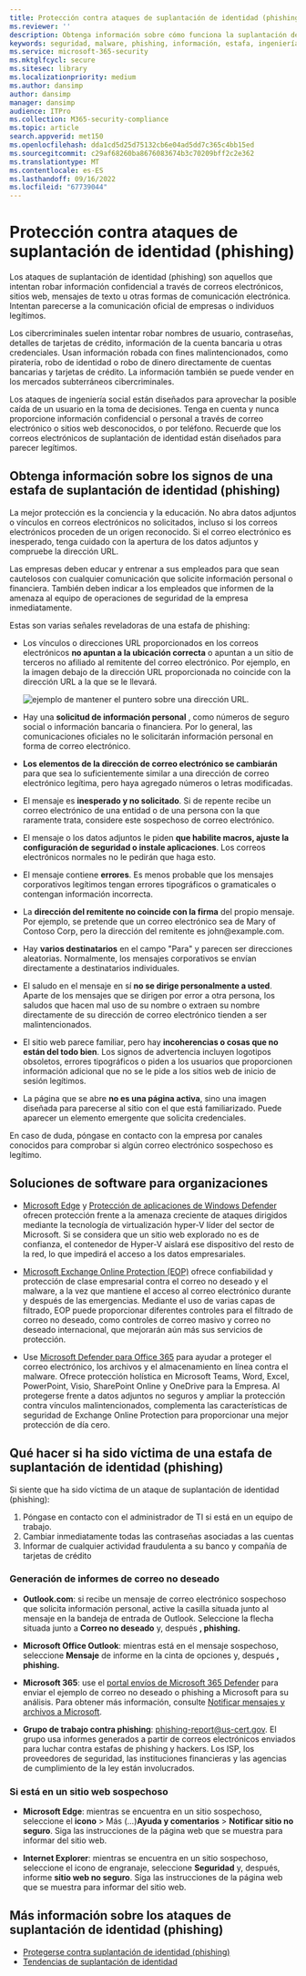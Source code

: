 ```yaml
---
title: Protección contra ataques de suplantación de identidad (phishing)
ms.reviewer: ''
description: Obtenga información sobre cómo funciona la suplantación de identidad (phishing), entrega de malware a los dispositivos y lo que puede hacer para protegerse
keywords: seguridad, malware, phishing, información, estafa, ingeniería social, cebo, señuelo, protección, tendencias, ataque dirigido
ms.service: microsoft-365-security
ms.mktglfcycl: secure
ms.sitesec: library
ms.localizationpriority: medium
ms.author: dansimp
author: dansimp
manager: dansimp
audience: ITPro
ms.collection: M365-security-compliance
ms.topic: article
search.appverid: met150
ms.openlocfilehash: dda1cd5d25d75132cb6e04ad5dd7c365c4bb15ed
ms.sourcegitcommit: c29af68260ba8676083674b3c70209bff2c2e362
ms.translationtype: MT
ms.contentlocale: es-ES
ms.lasthandoff: 09/16/2022
ms.locfileid: "67739044"
---
```

# <a name="how-to-protect-against-phishing-attacks"></a>Protección contra ataques de suplantación de identidad (phishing)

Los ataques de suplantación de identidad (phishing) son aquellos que intentan robar información confidencial a través de correos electrónicos, sitios web, mensajes de texto u otras formas de comunicación electrónica. Intentan parecerse a la comunicación oficial de empresas o individuos legítimos.

Los cibercriminales suelen intentar robar nombres de usuario, contraseñas, detalles de tarjetas de crédito, información de la cuenta bancaria u otras credenciales. Usan información robada con fines malintencionados, como piratería, robo de identidad o robo de dinero directamente de cuentas bancarias y tarjetas de crédito. La información también se puede vender en los mercados subterráneos cibercriminales.

Los ataques de ingeniería social están diseñados para aprovechar la posible caída de un usuario en la toma de decisiones. Tenga en cuenta y nunca proporcione información confidencial o personal a través de correo electrónico o sitios web desconocidos, o por teléfono. Recuerde que los correos electrónicos de suplantación de identidad están diseñados para parecer legítimos.

## <a name="learn-the-signs-of-a-phishing-scam"></a>Obtenga información sobre los signos de una estafa de suplantación de identidad (phishing)

La mejor protección es la conciencia y la educación. No abra datos adjuntos o vínculos en correos electrónicos no solicitados, incluso si los correos electrónicos proceden de un origen reconocido. Si el correo electrónico es inesperado, tenga cuidado con la apertura de los datos adjuntos y compruebe la dirección URL.

Las empresas deben educar y entrenar a sus empleados para que sean cautelosos con cualquier comunicación que solicite información personal o financiera. También deben indicar a los empleados que informen de la amenaza al equipo de operaciones de seguridad de la empresa inmediatamente.

Estas son varias señales reveladoras de una estafa de phishing:

* Los vínculos o direcciones URL proporcionados en los correos electrónicos **no apuntan a la ubicación correcta** o apuntan a un sitio de terceros no afiliado al remitente del correo electrónico. Por ejemplo, en la imagen debajo de la dirección URL proporcionada no coincide con la dirección URL a la que se le llevará.

    ![ejemplo de mantener el puntero sobre una dirección URL.](../../media/security-intelligence-images/url-hover.png)

* Hay una **solicitud de información personal** , como números de seguro social o información bancaria o financiera. Por lo general, las comunicaciones oficiales no le solicitarán información personal en forma de correo electrónico.

* **Los elementos de la dirección de correo electrónico se cambiarán** para que sea lo suficientemente similar a una dirección de correo electrónico legítima, pero haya agregado números o letras modificadas.

* El mensaje es **inesperado y no solicitado**. Si de repente recibe un correo electrónico de una entidad o de una persona con la que raramente trata, considere este sospechoso de correo electrónico.

* El mensaje o los datos adjuntos le piden **que habilite macros, ajuste la configuración de seguridad o instale aplicaciones**. Los correos electrónicos normales no le pedirán que haga esto.

* El mensaje contiene **errores**. Es menos probable que los mensajes corporativos legítimos tengan errores tipográficos o gramaticales o contengan información incorrecta.

* La **dirección del remitente no coincide con la firma** del propio mensaje. Por ejemplo, se pretende que un correo electrónico sea de Mary of Contoso Corp, pero la dirección del remitente es john<span></span>@example.com.

* Hay **varios destinatarios** en el campo "Para" y parecen ser direcciones aleatorias. Normalmente, los mensajes corporativos se envían directamente a destinatarios individuales.

* El saludo en el mensaje en sí **no se dirige personalmente a usted**. Aparte de los mensajes que se dirigen por error a otra persona, los saludos que hacen mal uso de su nombre o extraen su nombre directamente de su dirección de correo electrónico tienden a ser malintencionados.

* El sitio web parece familiar, pero hay **incoherencias o cosas que no están del todo bien**. Los signos de advertencia incluyen logotipos obsoletos, errores tipográficos o piden a los usuarios que proporcionen información adicional que no se le pide a los sitios web de inicio de sesión legítimos.

* La página que se abre **no es una página activa**, sino una imagen diseñada para parecerse al sitio con el que está familiarizado. Puede aparecer un elemento emergente que solicita credenciales.

En caso de duda, póngase en contacto con la empresa por canales conocidos para comprobar si algún correo electrónico sospechoso es legítimo.

## <a name="software-solutions-for-organizations"></a>Soluciones de software para organizaciones

* [Microsoft Edge](/microsoft-edge/deploy/index) y [Protección de aplicaciones de Windows Defender](/windows/security/microsoft-defender-application-guard/md-app-guard-overview.md) ofrecen protección frente a la amenaza creciente de ataques dirigidos mediante la tecnología de virtualización hyper-V líder del sector de Microsoft. Si se considera que un sitio web explorado no es de confianza, el contenedor de Hyper-V aislará ese dispositivo del resto de la red, lo que impedirá el acceso a los datos empresariales.

* [Microsoft Exchange Online Protection (EOP)](https://products.office.com/exchange/exchange-email-security-spam-protection) ofrece confiabilidad y protección de clase empresarial contra el correo no deseado y el malware, a la vez que mantiene el acceso al correo electrónico durante y después de las emergencias.  Mediante el uso de varias capas de filtrado, EOP puede proporcionar diferentes controles para el filtrado de correo no deseado, como controles de correo masivo y correo no deseado internacional, que mejorarán aún más sus servicios de protección.

* Use [Microsoft Defender para Office 365](https://products.office.com/exchange/online-email-threat-protection?ocid=cx-blog-mmpc) para ayudar a proteger el correo electrónico, los archivos y el almacenamiento en línea contra el malware. Ofrece protección holística en Microsoft Teams, Word, Excel, PowerPoint, Visio, SharePoint Online y OneDrive para la Empresa. Al protegerse frente a datos adjuntos no seguros y ampliar la protección contra vínculos malintencionados, complementa las características de seguridad de Exchange Online Protection para proporcionar una mejor protección de día cero.

## <a name="what-to-do-if-youve-been-a-victim-of-a-phishing-scam"></a>Qué hacer si ha sido víctima de una estafa de suplantación de identidad (phishing)

Si siente que ha sido víctima de un ataque de suplantación de identidad (phishing):

1. Póngase en contacto con el administrador de TI si está en un equipo de trabajo.
2. Cambiar inmediatamente todas las contraseñas asociadas a las cuentas
3. Informar de cualquier actividad fraudulenta a su banco y compañía de tarjetas de crédito

### <a name="reporting-spam"></a>Generación de informes de correo no deseado

- **Outlook.com**: si recibe un mensaje de correo electrónico sospechoso que solicita información personal, active la casilla situada junto al mensaje en la bandeja de entrada de Outlook. Seleccione la flecha situada junto a **Correo no deseado** y, después **, phishing.**

- **Microsoft Office Outlook**: mientras está en el mensaje sospechoso, seleccione **Mensaje** de informe en la cinta de opciones y, después **, phishing.**

- **Microsoft 365**: use el [portal envíos de Microsoft 365 Defender](/microsoft-365/security/office-365-security/report-junk-email-messages-to-microsoft) para enviar el ejemplo de correo no deseado o phishing a Microsoft para su análisis. Para obtener más información, consulte [Notificar mensajes y archivos a Microsoft](/microsoft-365/security/office-365-security/report-junk-email-messages-to-microsoft).

- **Grupo de trabajo contra phishing**: phishing-report@us-cert.gov. El grupo usa informes generados a partir de correos electrónicos enviados para luchar contra estafas de phishing y hackers. Los ISP, los proveedores de seguridad, las instituciones financieras y las agencias de cumplimiento de la ley están involucrados.

### <a name="if-youre-on-a-suspicious-website"></a>Si está en un sitio web sospechoso

- **Microsoft Edge**: mientras se encuentra en un sitio sospechoso, seleccione el **icono** >  Más (...)**Ayuda y comentarios** > **Notificar sitio no seguro**. Siga las instrucciones de la página web que se muestra para informar del sitio web.

- **Internet Explorer**: mientras se encuentra en un sitio sospechoso, seleccione el icono de engranaje, seleccione **Seguridad** y, después, informe **sitio web no seguro**. Siga las instrucciones de la página web que se muestra para informar del sitio web.

## <a name="more-information-about-phishing-attacks"></a>Más información sobre los ataques de suplantación de identidad (phishing)

- [Protegerse contra suplantación de identidad (phishing)](https://support.microsoft.com/help/4033787/windows-protect-yourself-from-phishing)
- [Tendencias de suplantación de identidad](phishing-trends.md)
